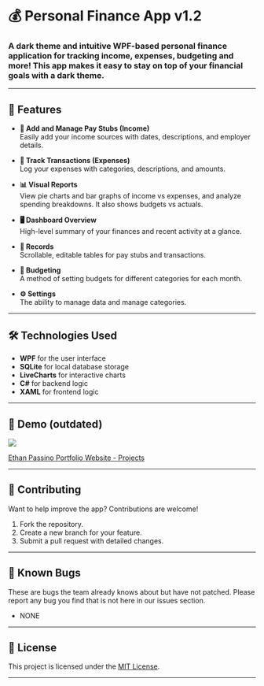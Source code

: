 # 💰 Personal Finance App v1.2

### A dark theme and intuitive WPF-based personal finance application for tracking income, expenses, budgeting and more! This app makes it easy to stay on top of your financial goals with a dark theme.
---

## 📖 Features

- **💼 Add and Manage Pay Stubs (Income)**  
  Easily add your income sources with dates, descriptions, and employer details.  

- **💸 Track Transactions (Expenses)**  
  Log your expenses with categories, descriptions, and amounts.  

- **📊 Visual Reports**  
  View pie charts and bar graphs of income vs expenses, and analyze spending breakdowns. It also shows budgets vs actuals. 

- **🖥️ Dashboard Overview**  
  High-level summary of your finances and recent activity at a glance.  

- **📜 Records**  
  Scrollable, editable tables for pay stubs and transactions.  

- **📝 Budgeting**  
  A method of setting budgets for different categories for each month.
  
- **⚙️ Settings**  
  The ability to manage data and manage categories.

---

## 🛠️ Technologies Used

- **WPF** for the user interface  
- **SQLite** for local database storage  
- **LiveCharts** for interactive charts  
- **C#** for backend logic
- **XAML** for frontend logic

---

## 📸 Demo (outdated)
<img src="https://ethanpassino.com/personalfinance.gif">

[Ethan Passino Portfolio Website - Projects](https://ethanpassino.com)

---


## 🤝 Contributing

Want to help improve the app? Contributions are welcome!  

1. Fork the repository.  
2. Create a new branch for your feature.  
3. Submit a pull request with detailed changes.  

---

## 🐛 Known Bugs
These are bugs the team already knows about but have not patched. Please report any bug you find that is not here in our issues section.
- NONE
---

## 📝 License  

This project is licensed under the [MIT License](https://opensource.org/licenses/MIT).  

---

